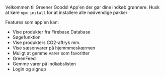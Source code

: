 Velkommen til Greener Goods! App'en der gør dine indkøb grønnere.
Husk at køre `npm install` for at installere alle nødvendige pakker


Features som app'en kan:
- Vise produkter fra Firebase Database
- Søgefunktion
- Vise produkters CO2-aftryk mm. 
- Vise sæsonvarer på hjemmmeskærmen
- Muligt at gemme varer som favoritter
- GreenFeed
- Gemme varer på indkøbslisten
- Login og signup


